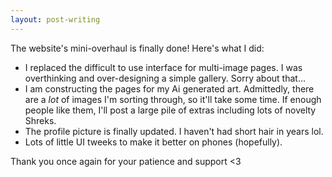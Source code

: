 ```yaml
---
layout: post-writing
---
```


<p>
The website's mini-overhaul is finally done! Here's what I did:
<ul>
<li>
I replaced the difficult to use interface for multi-image pages. I was overthinking and over-designing a simple gallery. Sorry about that...
</li><li>
I am constructing the pages for my Ai generated art. Admittedly, there are a <i>lot</i> of images I'm sorting through, so it'll take some time. If enough people like them, I'll post a large pile of extras including lots of novelty Shreks.
</li><li>
The profile picture is finally updated. I haven't had short hair in years lol.
</li><li>
Lots of little UI tweeks to make it better on phones (hopefully).
</li>
</ul>
</p>
<p>
Thank you once again for your patience and support <3
</p>